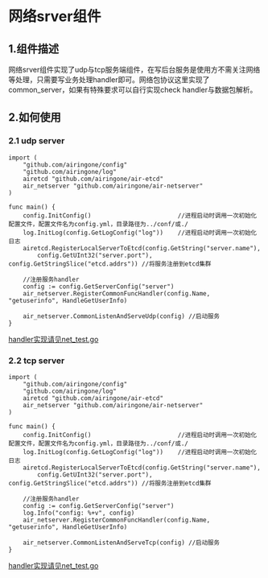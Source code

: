 # 网络srver组件
## 1.组件描述
网络srver组件实现了udp与tcp服务端组件，在写后台服务是使用方不需关注网络等处理，只需要写业务处理handler即可。网络包协议这里实现了common_server，如果有特殊要求可以自行实现check handler与数据包解析。

## 2.如何使用
### 2.1 udp server
```
import (
    "github.com/airingone/config"
    "github.com/airingone/log"
    airetcd "github.com/airingone/air-etcd"
    air_netserver "github.com/airingone/air-netserver"
)

func main() {
    config.InitConfig()                        //进程启动时调用一次初始化配置文件，配置文件名为config.yml，目录路径为../conf/或./
    log.InitLog(config.GetLogConfig("log"))    //进程启动时调用一次初始化日志
    airetcd.RegisterLocalServerToEtcd(config.GetString("server.name"),
        config.GetUInt32("server.port"), config.GetStringSlice("etcd.addrs")) //将服务注册到etcd集群

    //注册服务handler
    config := config.GetServerConfig("server")
    air_netserver.RegisterCommonFuncHandler(config.Name, "getuserinfo", HandleGetUserInfo)

    air_netserver.CommonListenAndServeUdp(config) //启动服务  
}
```
[handler实现请见net_test.go](https://github.com/airingone/air-netserver/blob/master/net_test.go)
### 2.2 tcp server
```
import (
    "github.com/airingone/config"
    "github.com/airingone/log"
    airetcd "github.com/airingone/air-etcd"
    air_netserver "github.com/airingone/air-netserver"
)

func main() {
    config.InitConfig()                        //进程启动时调用一次初始化配置文件，配置文件名为config.yml，目录路径为../conf/或./
    log.InitLog(config.GetLogConfig("log"))    //进程启动时调用一次初始化日志
    airetcd.RegisterLocalServerToEtcd(config.GetString("server.name"),
        config.GetUInt32("server.port"), config.GetStringSlice("etcd.addrs")) //将服务注册到etcd集群

    //注册服务handler
    config := config.GetServerConfig("server")
    log.Info("config: %+v", config)
    air_netserver.RegisterCommonFuncHandler(config.Name, "getuserinfo", HandleGetUserInfo)
    
    air_netserver.CommonListenAndServeTcp(config) //启动服务 
}
```
[handler实现请见net_test.go](https://github.com/airingone/air-netserver/blob/master/net_test.go)
